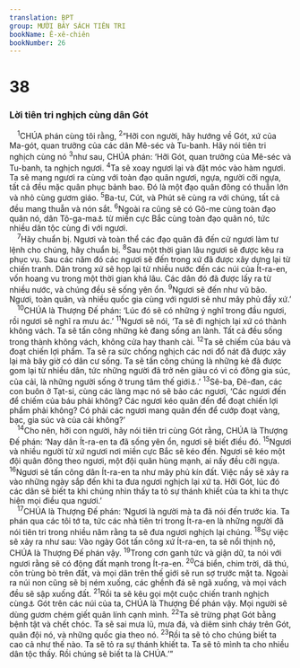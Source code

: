 ```yaml
---
translation: BPT
group: MƯỜI BẢY SÁCH TIÊN TRI
bookName: Ê-xê-chiên 
bookNumber: 26
---
```


<div class="title"><h1>38</h1><h3>Lời tiên tri nghịch cùng dân Gót</h3></div>
<span class="verse exe_38_1"> <sup>1</sup>CHÚA phán cùng tôi rằng,</span>
<span class="verse exe_38_2"><sup>2</sup>“Hỡi con người, hãy hướng về Gót, xứ của Ma-gót, quan trưởng của các dân Mê-séc và Tu-banh. Hãy nói tiên tri nghịch cùng nó</span>
<span class="verse exe_38_3"><sup>3</sup>như sau, CHÚA phán: ‘Hỡi Gót, quan trưởng của Mê-séc và Tu-banh, ta nghịch ngươi.</span>
<span class="verse exe_38_4"><sup>4</sup>Ta sẽ xoay ngươi lại và đặt móc vào hàm ngươi. Ta sẽ mang ngươi ra cùng với toàn đạo quân ngươi, ngựa, người cỡi ngựa, tất cả đều mặc quân phục bảnh bao. Đó là một đạo quân đông có thuẫn lớn và nhỏ cùng gươm giáo.</span>
<span class="verse exe_38_5"><sup>5</sup>Ba-tư, Cút, và Phút sẽ cùng ra với chúng, tất cả đều mang thuẫn và nón sắt.</span>
<span class="verse exe_38_6"><sup>6</sup>Ngoài ra cũng sẽ có Gô-me cùng toàn đạo quân nó, dân Tô-ga-ma<a data-toggle="tooltip" data-placement="bottom" title="Hay “Bết Tô-ga-ma.”">⚓</a> từ miền cực Bắc cùng toàn đạo quân nó, tức nhiều dân tộc cùng đi với ngươi.<br/></span>
<span class="verse exe_38_7"> <sup>7</sup>Hãy chuẩn bị. Ngươi và toàn thể các đạo quân đã đến cử ngươi làm tư lệnh cho chúng, hãy chuẩn bị.</span>
<span class="verse exe_38_8"><sup>8</sup>Sau một thời gian lâu ngươi sẽ được kêu ra phục vụ. Sau các năm đó các ngươi sẽ đến trong xứ đã được xây dựng lại từ chiến tranh. Dân trong xứ sẽ họp lại từ nhiều nước đến các núi của Ít-ra-en, vốn hoang vu trong một thời gian khá lâu. Các dân đó đã được lấy ra từ nhiều nước, và chúng đều sẽ sống yên ổn.</span>
<span class="verse exe_38_9"><sup>9</sup>Ngươi sẽ đến như vũ bão. Ngươi, toàn quân, và nhiều quốc gia cùng với ngươi sẽ như mây phủ đầy xứ.’<br/></span>
<span class="verse exe_38_10"> <sup>10</sup>CHÚA là Thượng Đế phán: ‘Lúc đó sẽ có những ý nghĩ trong đầu ngươi, rồi ngươi sẽ nghĩ ra mưu ác.’</span>
<span class="verse exe_38_11"><sup>11</sup>Ngươi sẽ nói, ‘Ta sẽ đi nghịch lại xứ có thành không vách. Ta sẽ tấn công những kẻ đang sống an lành. Tất cả đều sống trong thành không vách, không cửa hay thanh cài.</span>
<span class="verse exe_38_12"><sup>12</sup>Ta sẽ chiếm của báu và đoạt chiến lợi phẩm. Ta sẽ ra sức chống nghịch các nơi đổ nát đã được xây lại mà bây giờ có dân cư sống. Ta sẽ tấn công chúng là những kẻ đã được gom lại từ nhiều dân, tức những người đã trở nên giàu có vì có đông gia súc, của cải, là những người sống ở trung tâm thế giới<a data-toggle="tooltip" data-placement="bottom" title="Hay “trục giao thông giữa các con đường.” Nghĩa là các cường quốc phải đi qua trục nầy để đến các quốc gia khác.">⚓</a>.’</span>
<span class="verse exe_38_13"><sup>13</sup>Sê-ba, Đê-đan, các con buôn ở Tạt-si, cùng các làng mạc nó sẽ bảo các ngươi, ‘Các ngươi đến để chiếm của báu phải không? Các ngươi kéo quân đến để đoạt chiến lợi phẩm phải không? Có phải các ngươi mang quân đến để cướp đoạt vàng, bạc, gia súc và của cải không?’<br/></span>
<span class="verse exe_38_14"> <sup>14</sup>Cho nên, hỡi con người, hãy nói tiên tri cùng Gót rằng, CHÚA là Thượng Đế phán: ‘Nay dân Ít-ra-en ta đã sống yên ổn, ngươi sẽ biết điều đó.</span>
<span class="verse exe_38_15"><sup>15</sup>Ngươi và nhiều người từ xứ ngươi nơi miền cực Bắc sẽ kéo đến. Ngươi sẽ kéo một đội quân đông theo ngươi, một đội quân hùng mạnh, ai nấy đều cỡi ngựa.</span>
<span class="verse exe_38_16"><sup>16</sup>Ngươi sẽ tấn công dân Ít-ra-en ta như mây phủ kín đất. Việc nầy sẽ xảy ra vào những ngày sắp đến khi ta đưa ngươi nghịch lại xứ ta. Hỡi Gót, lúc đó các dân sẽ biết ta khi chúng nhìn thấy ta tỏ sự thánh khiết của ta khi ta thực hiện mọi điều qua ngươi.’<br/></span>
<span class="verse exe_38_17"> <sup>17</sup>CHÚA là Thượng Đế phán: ‘Ngươi là người mà ta đã nói đến trước kia. Ta phán qua các tôi tớ ta, tức các nhà tiên tri trong Ít-ra-en là những người đã nói tiên tri trong nhiều năm rằng ta sẽ đưa ngươi nghịch lại chúng.</span>
<span class="verse exe_38_18"><sup>18</sup>Sự việc sẽ xảy ra như sau: Vào ngày Gót tấn công xứ Ít-ra-en, ta sẽ nổi thịnh nộ, CHÚA là Thượng Đế phán vậy.</span>
<span class="verse exe_38_19"><sup>19</sup>Trong cơn ganh tức và giận dữ, ta nói với ngươi rằng sẽ có động đất mạnh trong Ít-ra-en.</span>
<span class="verse exe_38_20"><sup>20</sup>Cá biển, chim trời, dã thú, côn trùng bò trên đất, và mọi dân trên thế giới sẽ run sợ trước mặt ta. Ngoài ra núi non cũng sẽ bị ném xuống, các ghềnh đá sẽ ngã xuống, và mọi vách đều sẽ sập xuống đất.</span>
<span class="verse exe_38_21"><sup>21</sup>Rồi ta sẽ kêu gọi một cuộc chiến tranh nghịch cùng<a data-toggle="tooltip" data-placement="bottom" title="Đây là theo bản cổ Hi-lạp. Bản tiêu chuẩn Hê-bơ-rơ ghi “lưỡi gươm nghịch cùng.”">⚓</a> Gót trên các núi của ta, CHÚA là Thượng Đế phán vậy. Mọi người sẽ dùng gươm chém giết quân lính cạnh mình.</span>
<span class="verse exe_38_22"><sup>22</sup>Ta sẽ trừng phạt Gót bằng bệnh tật và chết chóc. Ta sẽ sai mưa lũ, mưa đá, và diêm sinh cháy trên Gót, quân đội nó, và những quốc gia theo nó.</span>
<span class="verse exe_38_23"><sup>23</sup>Rồi ta sẽ tỏ cho chúng biết ta cao cả như thế nào. Ta sẽ tỏ ra sự thánh khiết ta. Ta sẽ tỏ mình ta cho nhiều dân tộc thấy. Rồi chúng sẽ biết ta là CHÚA.’”<br/></span>
